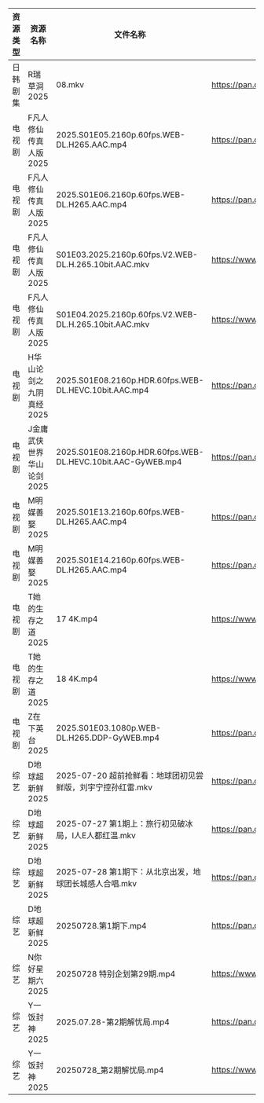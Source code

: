 | 资源类型 | 资源名称            | 文件名称                                                        | 分享链接                                 | 更新时间                |
| ---- | --------------- | ----------------------------------------------------------- | ------------------------------------ | ------------------- |
| 日韩剧集 | R瑞草洞2025        | 08.mkv                                                      | https://pan.quark.cn/s/649fc8f75449  | 2025-07-28 10:31:07 |
| 电视剧  | F凡人修仙传真人版2025   | 2025.S01E05.2160p.60fps.WEB-DL.H265.AAC.mp4                 | https://pan.quark.cn/s/08cb8c42f5ce  | 2025-07-28 16:19:52 |
| 电视剧  | F凡人修仙传真人版2025   | 2025.S01E06.2160p.60fps.WEB-DL.H265.AAC.mp4                 | https://pan.quark.cn/s/08cb8c42f5ce  | 2025-07-28 16:19:47 |
| 电视剧  | F凡人修仙传真人版2025   | S01E03.2025.2160p.60fps.V2.WEB-DL.H.265.10bit.AAC.mkv       | https://www.alipan.com/s/Nv8hxtNv9F1 | 2025-07-28 21:02:00 |
| 电视剧  | F凡人修仙传真人版2025   | S01E04.2025.2160p.60fps.V2.WEB-DL.H.265.10bit.AAC.mkv       | https://www.alipan.com/s/Nv8hxtNv9F1 | 2025-07-28 21:01:59 |
| 电视剧  | H华山论剑之九阴真经2025  | 2025.S01E08.2160p.HDR.60fps.WEB-DL.HEVC.10bit.AAC.mp4       | https://pan.quark.cn/s/879b23ff8f48  | 2025-07-28 01:21:23 |
| 电视剧  | J金庸武侠世界华山论剑2025 | 2025.S01E08.2160p.HDR.60fps.WEB-DL.HEVC.10bit.AAC-GyWEB.mp4 | https://pan.quark.cn/s/9c33afd62856  | 2025-07-28 01:24:26 |
| 电视剧  | M明媒善娶2025       | 2025.S01E13.2160p.60fps.WEB-DL.H265.AAC.mp4                 | https://pan.quark.cn/s/9d706732eb7c  | 2025-07-28 21:26:55 |
| 电视剧  | M明媒善娶2025       | 2025.S01E14.2160p.60fps.WEB-DL.H265.AAC.mp4                 | https://pan.quark.cn/s/9d706732eb7c  | 2025-07-28 21:26:51 |
| 电视剧  | T她的生存之道2025     | 17 4K.mp4                                                   | https://www.alipan.com/s/eMWZzh4J3yK | 2025-07-28 21:02:36 |
| 电视剧  | T她的生存之道2025     | 18 4K.mp4                                                   | https://www.alipan.com/s/eMWZzh4J3yK | 2025-07-28 21:02:35 |
| 电视剧  | Z在下英台2025       | 2025.S01E03.1080p.WEB-DL.H265.DDP-GyWEB.mp4                 | https://pan.quark.cn/s/ac5cdab20a84  | 2025-07-28 16:38:35 |
| 综艺   | D地球超新鲜2025      | 2025-07-20 超前抢鲜看：地球团初见尝鲜版，刘宇宁控孙红雷.mkv                       | https://pan.quark.cn/s/a601a689d140  | 2025-07-28 16:40:28 |
| 综艺   | D地球超新鲜2025      | 2025-07-27 第1期上：旅行初见破冰局，I人E人都红温.mkv                         | https://pan.quark.cn/s/a601a689d140  | 2025-07-28 16:40:26 |
| 综艺   | D地球超新鲜2025      | 2025-07-28 第1期下：从北京出发，地球团长城感人合唱.mkv                         | https://pan.quark.cn/s/a601a689d140  | 2025-07-28 16:40:31 |
| 综艺   | D地球超新鲜2025      | 20250728.第1期下.mp4                                           | https://pan.quark.cn/s/a601a689d140  | 2025-07-28 16:40:34 |
| 综艺   | N你好星期六2025      | 20250728 特别企划第29期.mp4                                       | https://www.alipan.com/s/nvuMvPrHLGa | 2025-07-28 18:03:16 |
| 综艺   | Y一饭封神2025       | 2025.07.28-第2期解忧局.mp4                                       | https://pan.quark.cn/s/0cbaf99cbe84  | 2025-07-28 16:44:30 |
| 综艺   | Y一饭封神2025       | 20250728_第2期解忧局.mp4                                         | https://www.alipan.com/s/w4Qpfj6YdVw | 2025-07-28 18:03:24 |
